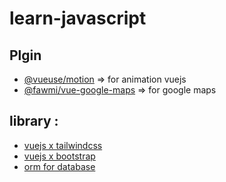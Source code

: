 # learn-javascript

## Plgin
- [@vueuse/motion](https://motion.vueuse.org/) => for animation vuejs
- [@fawmi/vue-google-maps](https://vue-map.netlify.app/) => for google maps


## library :
- [vuejs x tailwindcss](https://www.vue-tailwind.com)
- [vuejs x bootstrap](https://bootstrap-vue.org)
- [orm for database](https://sequelize.org)